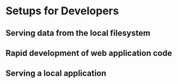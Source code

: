 # Setups for Developers

## Serving data from the local filesystem

## Rapid development of web application code

## Serving a local application
